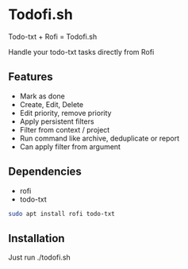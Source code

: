 # Todofi.sh

Todo-txt + Rofi = Todofi.sh

Handle your todo-txt tasks directly from Rofi

## Features

* Mark as done
* Create, Edit, Delete
* Edit priority, remove priority
* Apply persistent filters
* Filter from context / project
* Run command like archive, deduplicate or report
* Can apply filter from argument

## Dependencies

* rofi
* todo-txt

```bash
sudo apt install rofi todo-txt
```

## Installation

Just run ./todofi.sh
